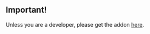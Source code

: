 ## Important!
Unless you are a developer, please get the addon [here](https://github.com/vvoovv/blender-osm/#blender-osm-openstreetmap-and-terrain-for-blender).
